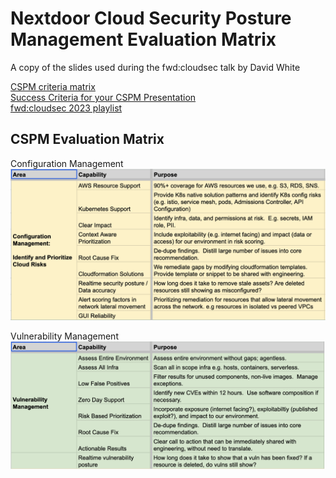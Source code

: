 # Nextdoor Cloud Security Posture Management Evaluation Matrix
A copy of the slides used during the fwd:cloudsec talk by David White 

[CSPM criteria matrix](https://github.com/Nextdoor/cspm_evaluation_matrix/blob/main/Nextdoor%20CSPM%20Evaluation%20Matrix.xlsx?raw=true)  
[Success Criteria for your CSPM Presentation](https://www.youtube.com/watch?v=gyzDM2EXJtI)  
[fwd:cloudsec 2023 playlist](https://www.youtube.com/@fwdcloudsec/videos)  

## CSPM Evaluation Matrix
Configuration Management  
![Configuration Management Matrix](https://github.com/Nextdoor/cspm_evaluation_matrix/blob/main/img/configuration_management.png?raw=true)  

Vulnerability Management  
![Vulnerability Management Matrix](https://github.com/Nextdoor/cspm_evaluation_matrix/blob/main/img/vulnerability_management.png?raw=true)  